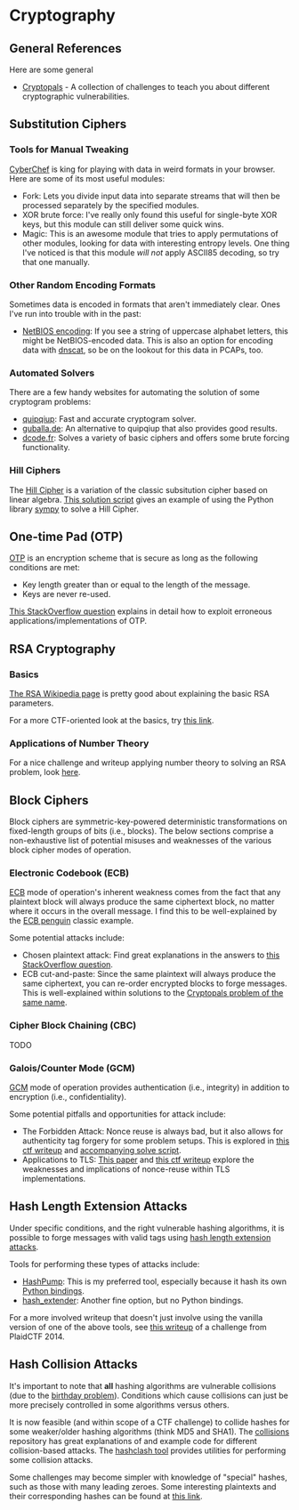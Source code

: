 # Cryptography

## General References

Here are some general

* [Cryptopals](https://cryptopals.com/) - A collection of challenges to teach you about different cryptographic vulnerabilities.

## Substitution Ciphers

### Tools for Manual Tweaking

[CyberChef](https://gchq.github.io/CyberChef/) is king for playing with data in weird formats in your browser. Here are some of its most useful modules:

* Fork: Lets you divide input data into separate streams that will then be processed separately by the specified modules.
* XOR brute force: I've really only found this useful for single-byte XOR keys, but this module can still deliver some quick wins.
* Magic: This is an awesome module that tries to apply permutations of other modules, looking for data with interesting entropy levels. One thing I've noticed is that this module *will not* apply ASCII85 decoding, so try that one manually.

### Other Random Encoding Formats

Sometimes data is encoded in formats that aren't immediately clear. Ones I've run into trouble with in the past:

* [NetBIOS encoding](https://en.wikipedia.org/wiki/NetBIOS): If you see a string of uppercase alphabet letters, this might be NetBIOS-encoded data. This is also an option for encoding data with [dnscat](https://wiki.skullsecurity.org/Dnscat), so be on the lookout for this data in PCAPs, too.

### Automated Solvers

There are a few handy websites for automating the solution of some cryptogram problems:

* [quipqiup](https://quipqiup.com/): Fast and accurate cryptogram solver.
* [guballa.de](https://www.guballa.de/substitution-solver): An alternative to quipqiup that also provides good results.
* [dcode.fr](https://www.dcode.fr/en): Solves a variety of basic ciphers and offers some brute forcing functionality.

### Hill Ciphers

The [Hill Cipher](https://en.wikipedia.org/wiki/Hill_cipher) is a variation of the classic subsitution cipher based on linear algebra. [This solution script](https://github.com/LionelOvaert/write-ups/blob/master/b01lers_ctf_2020/crypto_crossword/solve.py) gives an example of using the Python library [sympy](https://www.sympy.org/en/index.html) to solve a Hill Cipher.

## One-time Pad (OTP)

[OTP](https://en.wikipedia.org/wiki/One-time_pad) is an encryption scheme that is secure as long as the following conditions are met:

* Key length greater than or equal to the length of the message.
* Keys are never re-used.

[This StackOverflow question](https://crypto.stackexchange.com/questions/59/taking-advantage-of-one-time-pad-key-reuse) explains in detail how to exploit erroneous applications/implementations of OTP.

## RSA Cryptography

### Basics

[The RSA Wikipedia page](https://en.wikipedia.org/wiki/RSA_(cryptosystem)) is pretty good about explaining the basic RSA parameters.

For a more CTF-oriented look at the basics, try [this link](https://bitsdeep.com/posts/attacking-rsa-for-fun-and-ctf-points-part-1/).

### Applications of Number Theory

For a nice challenge and writeup applying number theory to solving an RSA problem, look [here](https://advenamtacet.github.io/Writeups/rsa/math/justctf/2020/01/25/RSA-exponent-task.html).

## Block Ciphers

Block ciphers are symmetric-key-powered deterministic transformations on fixed-length groups of bits (i.e., blocks). The below sections comprise a non-exhaustive list of potential misuses and weaknesses of the various block cipher modes of operation.

### Electronic Codebook (ECB)

[ECB](https://en.wikipedia.org/wiki/Block_cipher_mode_of_operation#Electronic_Codebook_(ECB)) mode of operation's inherent weakness comes from the fact that any plaintext block will always produce the same ciphertext block, no matter where it occurs in the overall message. I find this to be well-explained by the [ECB penguin](https://crypto.stackexchange.com/questions/14487/can-someone-explain-the-ecb-penguin) classic example.

Some potential attacks include:

* Chosen plaintext attack: Find great explanations in the answers to [this StackOverflow question](https://crypto.stackexchange.com/questions/42891/chosen-plaintext-attack-on-aes-in-ecb-mode).
* ECB cut-and-paste: Since the same plaintext will always produce the same ciphertext, you can re-order encrypted blocks to forge messages. This is well-explained within solutions to the [Cryptopals problem of the same name](https://cryptopals.com/sets/2/challenges/13).

### Cipher Block Chaining (CBC)

TODO

### Galois/Counter Mode (GCM)

[GCM](https://en.wikipedia.org/wiki/Galois/Counter_Mode) mode of operation provides authentication (i.e., integrity) in addition to encryption (i.e., confidentiality).

Some potential pitfalls and opportunities for attack include:

* The Forbidden Attack: Nonce reuse is always bad, but it also allows for authenticity tag forgery for some problem setups. This is explored in [this ctf writeup](https://web.archive.org/web/20190117114407/http://blog.redrocket.club/2018/03/27/VolgaCTF-Forbidden/) and [accompanying solve script](https://web.archive.org/web/20200308130642/https://gist.github.com/rugo/c158f595653a469c6461e26a60b787bb).
* Applications to TLS: [This paper](https://eprint.iacr.org/2016/475.pdf) and [this ctf writeup](https://web.archive.org/web/20190117114407/http://blog.redrocket.club/2018/03/27/VolgaCTF-Forbidden/) explore the weaknesses and implications of nonce-reuse within TLS implementations.

## Hash Length Extension Attacks

Under specific conditions, and the right vulnerable hashing algorithms, it is possible to forge messages with valid tags using [hash length extension attacks](https://blog.skullsecurity.org/2012/everything-you-need-to-know-about-hash-length-extension-attacks).

Tools for performing these types of attacks include:

* [HashPump](https://github.com/bwall/HashPump): This is my preferred tool, especially because it hash its own [Python bindings](https://pypi.org/project/hashpumpy/).
* [hash_extender](https://github.com/iagox86/hash_extender): Another fine option, but no Python bindings.

For a more involved writeup that doesn't just involve using the vanilla version of one of the above tools, see [this writeup](https://blog.mheistermann.de/2014/04/14/plaidctf-2014-parlor-crypto-250-writeup/) of a challenge from PlaidCTF 2014.

## Hash Collision Attacks

It's important to note that **all** hashing algorithms are vulnerable collisions (due to the [birthday problem](https://en.wikipedia.org/wiki/Birthday_problem)). Conditions which cause collisions can just be more precisely controlled in some algorithms versus others.

It is now feasible (and within scope of a CTF challenge) to collide hashes for some weaker/older hashing algorithms (think MD5 and SHA1). The [collisions](https://github.com/corkami/collisions) repository has great explanations of and example code for different collision-based attacks. The [hashclash tool](https://github.com/cr-marcstevens/hashclash) provides utilities for performing some collision attacks.

Some challenges may become simpler with knowledge of "special" hashes, such as those with many leading zeroes. Some interesting plaintexts and their corresponding hashes can be found at [this link](https://web.archive.org/web/20180419023213/http://0xf.kr/md5/).
